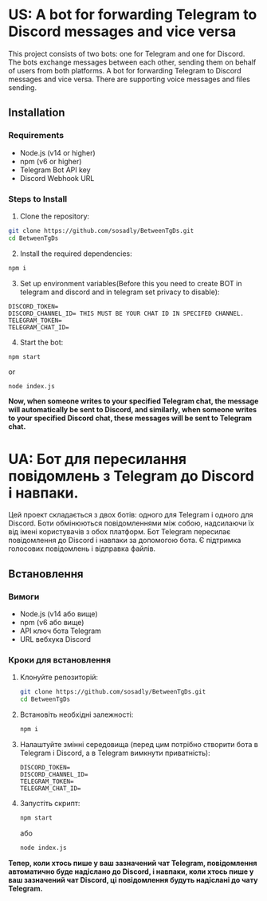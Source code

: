 # US: A bot for forwarding Telegram to Discord messages and vice versa

This project consists of two bots: one for Telegram and one for Discord. The bots exchange messages between each other, sending them on behalf of users from both platforms. A bot for forwarding Telegram to Discord messages and vice versa. There are supporting voice messages and files sending.

## Installation

### Requirements
- Node.js (v14 or higher)
- npm (v6 or higher)
- Telegram Bot API key
- Discord Webhook URL

### Steps to Install

1. Clone the repository:
  ```bash
  git clone https://github.com/sosadly/BetweenTgDs.git
  cd BetweenTgDs
  ```
2. Install the required dependencies:
  ```bash
  npm i
  ```
3. Set up environment variables(Before this you need to create BOT in telegram and discord and in telegram set privacy to disable):
  ```
  DISCORD_TOKEN=
  DISCORD_CHANNEL_ID= THIS MUST BE YOUR CHAT ID IN SPECIFED CHANNEL.
  TELEGRAM_TOKEN=
  TELEGRAM_CHAT_ID= 
  ```
4. Start the bot:
  ```bash
  npm start
  ```
  or
  ```
  node index.js
  ```

**Now, when someone writes to your specified Telegram chat, the message will automatically be sent to Discord, and similarly, when someone writes to your specified Discord chat, these messages will be sent to Telegram chat.**



# UA: Бот для пересилання повідомлень з Telegram до Discord і навпаки.

Цей проект складається з двох ботів: одного для Telegram і одного для Discord. Боти обмінюються повідомленнями між собою, надсилаючи їх від імені користувачів з обох платформ. Бот Telegram пересилає повідомлення до Discord і навпаки за допомогою бота. Є підтримка голосових повідомлень і відправка файлів.

## Встановлення

### Вимоги
- Node.js (v14 або вище)
- npm (v6 або вище)
- API ключ бота Telegram
- URL вебхука Discord

### Кроки для встановлення

1. Клонуйте репозиторій:
   ```bash
   git clone https://github.com/sosadly/BetweenTgDs.git
   cd BetweenTgDs
   ```
2. Встановіть необхідні залежності:
   ```bash
   npm i
   ```
3. Налаштуйте змінні середовища (перед цим потрібно створити бота в Telegram і Discord, а в Telegram вимкнути приватність):
   ```
   DISCORD_TOKEN=
   DISCORD_CHANNEL_ID=
   TELEGRAM_TOKEN=
   TELEGRAM_CHAT_ID=
   ```
4. Запустіть скрипт:
   ```bash
   npm start
   ```
   або
   ```bash
   node index.js
   ```

**Тепер, коли хтось пише у ваш зазначений чат Telegram, повідомлення автоматично буде надіслано до Discord, і навпаки, коли хтось пише у ваш зазначений чат Discord, ці повідомлення будуть надіслані до чату Telegram.**
